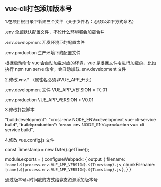 ## vue-cli打包添加版本号

1.在项目根目录下新建三个文件（关于文件名：必须以如下方式命名）

  .env 全局默认配置文件，不论什么环境都会加载合并

  .env.development 开发环境下的配置文件

  .env.production 生产环境下的配置文件
  
根据启动命令 vue 会自动加载对应的环境，vue 是根据文件名进行加载的，比如执行 npm run serve 命令，会自动加载 .env.development 文件

2.修改.env.* （属性名必须以VUE_APP_开头）

  .env.development 文件
  VUE_APP_VERSION = T0.01

  .env.production
  VUE_APP_VERSION = V0.01

3.修改打包脚本

  "build:development": "cross-env NODE_ENV=development vue-cli-service build",
  "build:production": "cross-env NODE_ENV=production vue-cli-service build",
  
4.修改 vue.config.js 文件

const Timestamp = new Date().getTime();

module.exports = {
    configureWebpack: {
        output: {
            filename: `[name].${process.env.VUE_APP_VERSION}.${Timestamp}.js`,
            chunkFilename: `[name].${process.env.VUE_APP_VERSION}.${Timestamp}.js`
        },
    }
}

通过版本号+时间戳的方式给静态资源添加版本号



